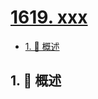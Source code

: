 # [1619. xxx](https://github.com/Tdahuyou/TNotes.leetcode/tree/main/notes/1619.%20xxx)

<!-- region:toc -->

- [1. 📝 概述](#1--概述)

<!-- endregion:toc -->

## 1. 📝 概述
